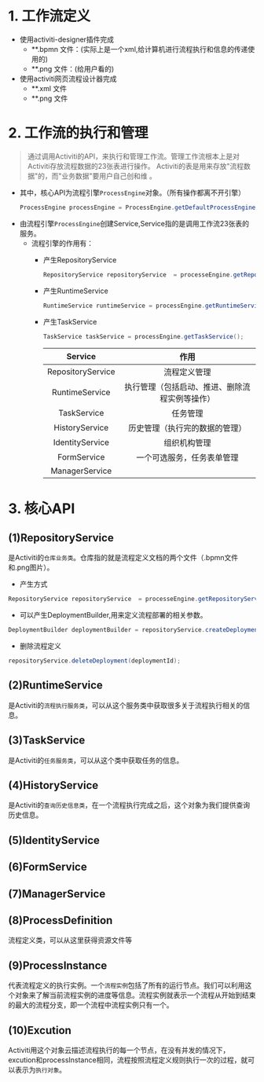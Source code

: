 # 1. 工作流定义
+ 使用activiti-designer插件完成
  + **.bpmn 文件：(实际上是一个xml,给计算机进行流程执行和信息的传递使用的)
  + **.png 文件：(给用户看的)
+ 使用activiti网页流程设计器完成
  + **.xml 文件
  + **.png 文件
  
# 2. 工作流的执行和管理
>通过调用Activiti的API，来执行和管理工作流。管理工作流根本上是对Activiti存放流程数据的23张表进行操作。  Activiti的表是用来存放"流程数据"的，而"业务数据"要用户自己创和维 。

+ 其中，核心API为流程引擎`ProcessEngine`对象。（所有操作都离不开引擎）
  ```java
  ProcessEngine processEngine = ProcessEngine.getDefaultProcessEngine()
  ```
+ 由流程引擎`ProcessEngine`创建Service,Service指的是调用工作流23张表的服务。
  + 流程引擎的作用有：
    + 产生RepositoryService
      ```java
      RepositoryService repositoryService  = processeEngine.getRepositoryService();
      ```
     + 产生RuntimeService
       ```java
       RuntimeService runtimeService = processEngine.getRuntimeService();
       ```
     + 产生TaskService
       ```java
       TaskService taskService = processEngine.getTaskService();
       ```
      
        | Service | 作用 |
        |:--:|:--:|
        |RepositoryService|流程定义管理|
        |RuntimeService|执行管理（包括启动、推进、删除流程实例等操作）|
        |TaskService|任务管理|
        |HistoryService|历史管理（执行完的数据的管理）|
        |IdentityService|组织机构管理|
        |FormService|一个可选服务，任务表单管理|
        |ManagerService||

# 3. 核心API
## (1)RepositoryService
  是Activiti的`仓库业务类`。仓库指的就是流程定义文档的两个文件（.bpmn文件和.png图片）。
  + 产生方式
  ```java
  RepositoryService repositoryService  = processeEngine.getRepositoryService();
  ```
  + 可以产生DeploymentBuilder,用来定义流程部署的相关参数。
  ```java
  DeploymentBuilder deploymentBuilder = repositoryService.createDeployment();
  ```
  + 删除流程定义
  ```java
  repositoryService.deleteDeployment(deploymentId);
  ```
## (2)RuntimeService
是Activiti的`流程执行服务类`，可以从这个服务类中获取很多关于流程执行相关的信息。

## (3)TaskService
是Activiti的`任务服务类`，可以从这个类中获取任务的信息。
## (4)HistoryService
是Activiti的`查询历史信息类`，在一个流程执行完成之后，这个对象为我们提供查询历史信息。
## (5)IdentityService
## (6)FormService
## (7)ManagerService

## (8)ProcessDefinition
流程定义类，可以从这里获得资源文件等

## (9)ProcessInstance
代表流程定义的执行实例。一个`流程实例`包括了所有的运行节点。我们可以利用这个对象来了解当前流程实例的进度等信息。流程实例就表示一个流程从开始到结束的最大的流程分支，即一个流程中流程实例只有一个。

## (10)Excution
Activiti用这个对象云描述流程执行的每一个节点，在没有并发的情况下，excution和processInstance相同，流程按照流程定义规则执行一次的过程，就可以表示为`执行对象`。
